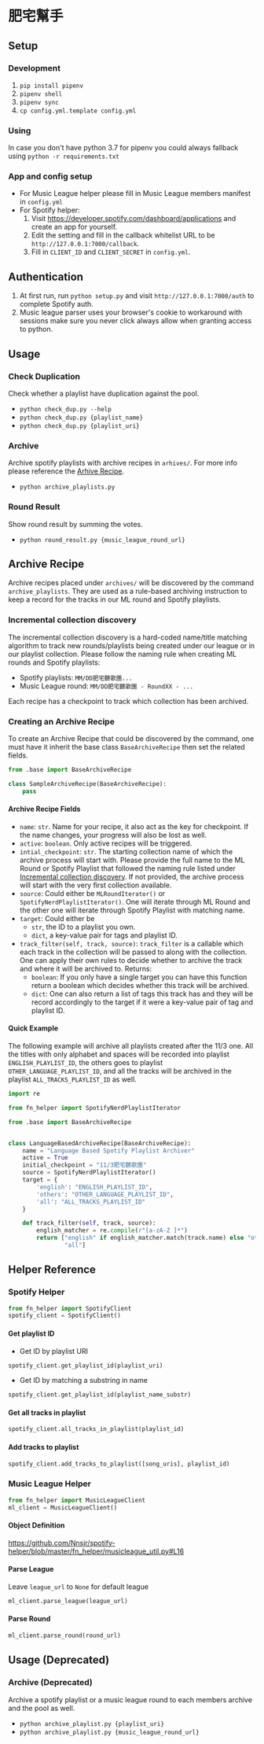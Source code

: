 # 肥宅幫手

## Setup

### Development
1. `pip install pipenv`
2. `pipenv shell`
3. `pipenv sync`
4. `cp config.yml.template config.yml`

### Using 
In case you don't have python 3.7 for pipenv you could always fallback using `python -r requirements.txt`

### App and config setup
* For Music League helper please fill in Music League members manifest in `config.yml`
* For Spotify helper:
    1. Visit https://developer.spotify.com/dashboard/applications 
and create an app for yourself. 
    2. Edit the setting and fill in the callback whitelist URL to be `http://127.0.0.1:7000/callback`.
    3. Fill in `CLIENT_ID` and `CLIENT_SECRET` in `config.yml`.

## Authentication
1. At first run, run `python setup.py` and visit `http://127.0.0.1:7000/auth` to complete Spotify auth.
2. Music league parser uses your browser's cookie to workaround with sessions
make sure you never click always allow when granting access to python.

## Usage

### Check Duplication
Check whether a playlist have duplication against the pool.

* `python check_dup.py --help`
* `python check_dup.py {playlist_name}`
* `python check_dup.py {playlist_uri}`

### Archive 
Archive spotify playlists with archive recipes in `arhives/`. For more info
please reference the [Arhive Recipe](#arhive-recipe).

* `python archive_playlists.py`


### Round Result
Show round result by summing the votes.

* `python round_result.py {music_league_round_url}`


## Archive Recipe
Archive recipes placed under `archives/` will be discovered by the command 
`archive_playlists`. They are used as a rule-based archiving instruction to 
keep a record for the tracks in our ML round and Spotify playlists. 

### Incremental collection discovery
The incremental collection discovery is a hard-coded name/title matching 
algorithm to track new rounds/playlists being created under our league or in
our playlist collection. Please follow the naming rule when creating ML rounds
and Spotify playlists:

* Spotify playlists: `MM/DD肥宅聽歌團...`
* Music League round: `MM/DD肥宅聽歌團 - RoundXX - ...`

Each recipe has a checkpoint to track which collection has been archived. 

### Creating an Archive Recipe
To create an Archive Recipe that could be discovered by the command, one must
have it inherit the base class `BaseArchiveRecipe` then set the related fields.

```python 
from .base import BaseArchiveRecipe

class SampleArchiveRecipe(BaseArchiveRecipe):
    pass
```

#### Archive Recipe Fields
* `name`: `str`. Name for your recipe, it also act as the key for checkpoint. 
If the name changes, your progress will also be lost as well.
* `active`: `boolean`. Only active recipes will be triggered.
* `intial_checkpoint`: `str`. The starting collection name of which the archive
process will start with. Please provide the full name to the ML Round or Spotify
Playlist that followed the naming rule listed under
[Incremental collection discovery](#incremental-collection-discovery). If not
provided, the archive process will start with the very first collection
available.
* `source`: Could either be `MLRoundIterator()` or `SpotifyNerdPlaylistIterator()`.
One will iterate through ML Round and the other one will iterate through 
Spotify Playlist with matching name.
* `target`: Could either be 
    * `str`, the ID to a playlist you own. 
    * `dict`, a key-value pair for tags and playlist ID.
* `track_filter(self, track, source)`: `track_filter` is a callable which each
track in the collection will be passed to along with the collection. One can
apply their own rules to decide whether to archive the track and where it will
be archived to. Returns:
    * `boolean`: If you only have a single target you can have this function
       return a boolean which decides whether this track will be archived.
    * `dict`: One can also return a list of tags this track has and they will
       be record accordingly to the target if it were a key-value pair of
       tag and playlist ID.


#### Quick Example
The following example will archive all playlists created after the 11/3 one. 
All the titles with only alphabet and spaces will be recorded into 
playlist `ENGLISH_PLAYLIST_ID`, the others goes to playlist 
`OTHER_LANGUAGE_PLAYLIST_ID`, and all the tracks will be archived in the playlist
`ALL_TRACKS_PLAYLIST_ID` as well.

```python
import re

from fn_helper import SpotifyNerdPlaylistIterator

from .base import BaseArchiveRecipe


class LanguageBasedArchiveRecipe(BaseArchiveRecipe):
    name = "Language Based Spotify Playlist Archiver"
    active = True
    initial_checkpoint = "11/3肥宅聽歌團"
    source = SpotifyNerdPlaylistIterator()
    target = {
        'english': "ENGLISH_PLAYLIST_ID",
        'others': "OTHER_LANGUAGE_PLAYLIST_ID",
        'all': "ALL_TRACKS_PLAYLIST_ID"
    }

    def track_filter(self, track, source):
        english_matcher = re.compile(r"[a-zA-Z ]*")
        return ["english" if english_matcher.match(track.name) else "others",
                "all"]
``` 

## Helper Reference

### Spotify Helper

```python
from fn_helper import SpotifyClient
spotify_client = SpotifyClient()
```

#### Get playlist ID
* Get ID by playlist URI
```python
spotify_client.get_playlist_id(playlist_uri)
```

* Get ID by matching a substring in name
```python
spotify_client.get_playlist_id(playlist_name_substr)
```

#### Get all tracks in playlist 
```python
spotify_client.all_tracks_in_playlist(playlist_id)
```

#### Add tracks to playlist
```python
spotify_client.add_tracks_to_playlist([song_uris], playlist_id)
```

### Music League Helper
```python
from fn_helper import MusicLeagueClient
ml_client = MusicLeagueClient()
```

#### Object Definition
https://github.com/Nnsjr/spotify-helper/blob/master/fn_helper/musicleague_util.py#L16
 
#### Parse League
Leave `league_url` to `None` for default league
```python
ml_client.parse_league(league_url)
```

#### Parse Round
```python
ml_client.parse_round(round_url)
```


## Usage (Deprecated)

### Archive (Deprecated)
Archive a spotify playlist or a music league round to each members archive and
the pool as well.

* `python archive_playlist.py {playlist_uri}`
* `python archive_playlist.py {music_league_round_url}`


